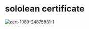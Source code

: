 # sololean certificate
![cert-1089-24875881-1](https://user-images.githubusercontent.com/94339884/156648669-4dafdfe7-2786-44b3-89b4-d8b852635904.png)


